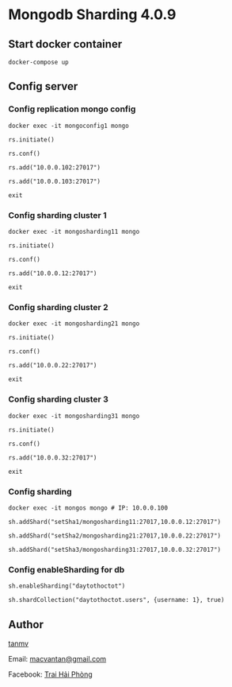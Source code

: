 # Mongodb Sharding 4.0.9

## Start docker container

`docker-compose up`

## Config server

### Config replication mongo config

`docker exec -it mongoconfig1 mongo`

`rs.initiate()`

`rs.conf()`

`rs.add("10.0.0.102:27017")`

`rs.add("10.0.0.103:27017")`

`exit`

### Config sharding cluster 1

`docker exec -it mongosharding11 mongo`

`rs.initiate()`

`rs.conf()`

`rs.add("10.0.0.12:27017")`

`exit`

### Config sharding cluster 2

`docker exec -it mongosharding21 mongo`

`rs.initiate()`

`rs.conf()`

`rs.add("10.0.0.22:27017")`

`exit`

### Config sharding cluster 3

`docker exec -it mongosharding31 mongo`

`rs.initiate()`

`rs.conf()`

`rs.add("10.0.0.32:27017")`

`exit`

### Config sharding

`docker exec -it mongos mongo # IP: 10.0.0.100`

`sh.addShard("setSha1/mongosharding11:27017,10.0.0.12:27017")`

`sh.addShard("setSha2/mongosharding21:27017,10.0.0.22:27017")`

`sh.addShard("setSha3/mongosharding31:27017,10.0.0.32:27017")`

### Config enableSharding for db

`sh.enableSharding("daytothoctot")`

`sh.shardCollection("daytothoctot.users", {username: 1}, true)`

## Author

[tanmv](https://mvtcode.github.io/)

Email: macvantan@gmail.com

Facebook: [Trai Hải Phòng](https://facebook.com/mvt.hp.star)
